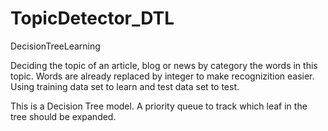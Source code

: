 TopicDetector_DTL
=================

DecisionTreeLearning

Deciding the topic of an article, blog or news by category the words in this topic.
Words are already replaced by integer to make recognizition easier. 
Using training data set to learn and test data set to test.

This is a Decision Tree model.
A priority queue to track which leaf in the tree should be expanded.
